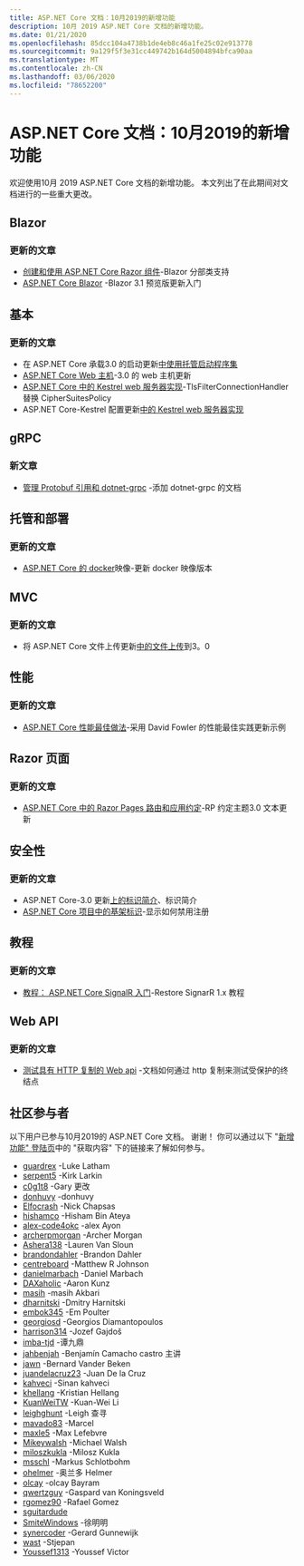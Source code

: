 ```yaml
---
title: ASP.NET Core 文档：10月2019的新增功能
description: 10月 2019 ASP.NET Core 文档的新增功能。
ms.date: 01/21/2020
ms.openlocfilehash: 85dcc104a4738b1de4eb8c46a1fe25c02e913778
ms.sourcegitcommit: 9a129f5f3e31cc449742b164d5004894bfca90aa
ms.translationtype: MT
ms.contentlocale: zh-CN
ms.lasthandoff: 03/06/2020
ms.locfileid: "78652200"
---
```

# <a name="aspnet-core-docs-whats-new-for-october-2019"></a>ASP.NET Core 文档：10月2019的新增功能

欢迎使用10月 2019 ASP.NET Core 文档的新增功能。 本文列出了在此期间对文档进行的一些重大更改。

## <a name="blazor"></a>Blazor

### <a name="updated-articles"></a>更新的文章

- [创建和使用 ASP.NET Core Razor 组件](../blazor/components.md)-Blazor 分部类支持
- [ASP.NET Core Blazor](../blazor/get-started.md) -Blazor 3.1 预览版更新入门

## <a name="fundamentals"></a>基本

### <a name="updated-articles"></a>更新的文章

- 在 ASP.NET Core 承载3.0 的启动更新[中使用托管启动程序集](../fundamentals/host/platform-specific-configuration.md)
- [ASP.NET Core Web 主机](../fundamentals/host/web-host.md)-3.0 的 web 主机更新
- [ASP.NET Core 中的 Kestrel web 服务器实现](../fundamentals/servers/kestrel.md)-TlsFilterConnectionHandler 替换 CipherSuitesPolicy
- ASP.NET Core-Kestrel 配置更新[中的 Kestrel web 服务器实现](../fundamentals/servers/kestrel.md)

## <a name="grpc"></a>gRPC

### <a name="new-articles"></a>新文章

- [管理 Protobuf 引用和 dotnet-grpc](../grpc/dotnet-grpc.md) -添加 dotnet-grpc 的文档

## <a name="hosting-and-deployment"></a>托管和部署

### <a name="updated-articles"></a>更新的文章

- [ASP.NET Core 的 docker](../host-and-deploy/docker/building-net-docker-images.md)映像-更新 docker 映像版本

## <a name="mvc"></a>MVC

### <a name="updated-articles"></a>更新的文章

- 将 ASP.NET Core 文件上传更新[中的文件上传](../mvc/models/file-uploads.md)到3。0

## <a name="performance"></a>性能

### <a name="updated-articles"></a>更新的文章

- [ASP.NET Core 性能最佳做法](../performance/performance-best-practices.md)-采用 David Fowler 的性能最佳实践更新示例

## <a name="razor-pages"></a>Razor 页面

### <a name="updated-articles"></a>更新的文章

- [ASP.NET Core 中的 Razor Pages 路由和应用约定](../razor-pages/razor-pages-conventions.md)-RP 约定主题3.0 文本更新

## <a name="security"></a>安全性

### <a name="updated-articles"></a>更新的文章

- ASP.NET Core-3.0 更新[上的标识简介](../security/authentication/identity.md)、标识简介
- [ASP.NET Core 项目中的基架标识](../security/authentication/scaffold-identity.md)-显示如何禁用注册

## <a name="tutorials"></a>教程

### <a name="updated-articles"></a>更新的文章

- [教程： ASP.NET Core SignalR 入门](../tutorials/signalr.md)-Restore SignarR 1.x 教程

## <a name="web-api"></a>Web API

### <a name="updated-articles"></a>更新的文章

- [测试具有 HTTP 复制的 Web api](../web-api/http-repl.md) -文档如何通过 http 复制来测试受保护的终结点

## <a name="community-contributors"></a>社区参与者

以下用户已参与10月2019的 ASP.NET Core 文档。 谢谢！ 你可以通过以下 "[新增功能" 登陆页](index.yml)中的 "获取内容" 下的链接来了解如何参与。

- [guardrex](https://github.com/guardrex) -Luke Latham
- [serpent5](https://github.com/serpent5) -Kirk Larkin
- [c0g1t8](https://github.com/c0g1t8) -Gary 更改
- [donhuvy](https://github.com/donhuvy) -donhuvy
- [Elfocrash](https://github.com/Elfocrash) -Nick Chapsas
- [hishamco](https://github.com/hishamco) -Hisham Bin Ateya
- [alex-code4okc](https://github.com/alex-code4okc) -alex Ayon
- [archerpmorgan](https://github.com/archerpmorgan) -Archer Morgan
- [Ashera138](https://github.com/Ashera138) -Lauren Van Sloun
- [brandondahler](https://github.com/brandondahler) -Brandon Dahler
- [centreboard](https://github.com/centreboard) -Matthew R Johnson
- [danielmarbach](https://github.com/danielmarbach) -Daniel Marbach
- [DAXaholic](https://github.com/DAXaholic) -Aaron Kunz
- [masih](https://github.com/dev-masih) -masih Akbari
- [dharnitski](https://github.com/dharnitski) -Dmitry Harnitski
- [embok345](https://github.com/embok345) -Em Poulter
- [georgiosd](https://github.com/georgiosd) -Georgios Diamantopoulos
- [harrison314](https://github.com/harrison314) -Jozef Gajdoš
- [imba-tjd](https://github.com/imba-tjd) -谭九鼎
- [jahbenjah](https://github.com/jahbenjah) -Benjamín Camacho castro 主讲
- [jawn](https://github.com/jawn) -Bernard Vander Beken
- [juandelacruz23](https://github.com/juandelacruz23) -Juan De la Cruz
- [kahveci](https://github.com/kahveci) -Sinan kahveci
- [khellang](https://github.com/khellang) -Kristian Hellang
- [KuanWeiTW](https://github.com/KuanWeiTW) -Kuan-Wei Li
- [leighghunt](https://github.com/leighghunt) -Leigh 查寻
- [mavado83](https://github.com/mavado83) -Marcel
- [maxle5](https://github.com/maxle5) -Max Lefebvre
- [Mikeywalsh](https://github.com/Mikeywalsh) -Michael Walsh
- [miloszkukla](https://github.com/miloszkukla) -Milosz Kukla
- [msschl](https://github.com/msschl) -Markus Schlotbohm
- [ohelmer](https://github.com/ohelmer) -奥兰多 Helmer
- [olcay](https://github.com/olcay) -olcay Bayram
- [qwertzguy](https://github.com/qwertzguy) -Gaspard van Koningsveld
- [rgomez90](https://github.com/rgomez90) -Rafael Gomez
- [sguitardude](https://github.com/sguitardude) 
- [SmiteWindows](https://github.com/SmiteWindows) -徐明明
- [synercoder](https://github.com/synercoder) -Gerard Gunnewijk
- [wast](https://github.com/wast) -Stjepan
- [Youssef1313](https://github.com/Youssef1313) -Youssef Victor
